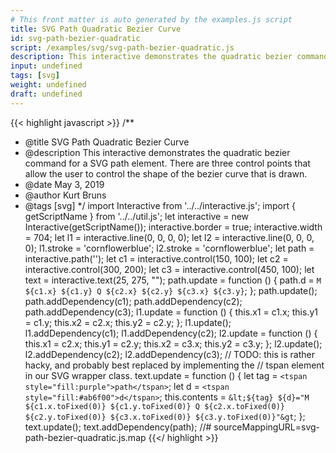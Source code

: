 ```yaml
---
# This front matter is auto generated by the examples.js script
title: SVG Path Quadratic Bezier Curve
id: svg-path-bezier-quadratic
script: /examples/svg/svg-path-bezier-quadratic.js
description: This interactive demonstrates the quadratic bezier command for a SVG path element. There are three control points that allow the user to control the shape of the bezier curve that is drawn.
input: undefined
tags: [svg]
weight: undefined
draft: undefined
---
```


{{< highlight javascript >}}
/**
* @title SVG Path Quadratic Bezier Curve
* @description This interactive demonstrates the quadratic bezier command for a SVG path element. There are three control points that allow the user to control the shape of the bezier curve that is drawn.
* @date May 3, 2019
* @author Kurt Bruns
* @tags [svg]
*/
import Interactive from '../../interactive.js';
import { getScriptName } from '../../util.js';
let interactive = new Interactive(getScriptName());
interactive.border = true;
interactive.width = 704;
let l1 = interactive.line(0, 0, 0, 0);
let l2 = interactive.line(0, 0, 0, 0);
l1.stroke = 'cornflowerblue';
l2.stroke = 'cornflowerblue';
let path = interactive.path('');
let c1 = interactive.control(150, 100);
let c2 = interactive.control(300, 200);
let c3 = interactive.control(450, 100);
let text = interactive.text(25, 275, "");
path.update = function () {
    path.d = `M ${c1.x} ${c1.y} Q ${c2.x} ${c2.y} ${c3.x} ${c3.y}`;
};
path.update();
path.addDependency(c1);
path.addDependency(c2);
path.addDependency(c3);
l1.update = function () {
    this.x1 = c1.x;
    this.y1 = c1.y;
    this.x2 = c2.x;
    this.y2 = c2.y;
};
l1.update();
l1.addDependency(c1);
l1.addDependency(c2);
l2.update = function () {
    this.x1 = c2.x;
    this.y1 = c2.y;
    this.x2 = c3.x;
    this.y2 = c3.y;
};
l2.update();
l2.addDependency(c2);
l2.addDependency(c3);
// TODO: this is rather hacky, and probably best replaced by implementing the
// tspan element in our SVG wrapper class.
text.update = function () {
    let tag = `<tspan style="fill:purple">path</tspan>`;
    let d = `<tspan style="fill:#ab6f00">d</tspan>`;
    this.contents = `&lt;${tag} ${d}="M ${c1.x.toFixed(0)}
                                      ${c1.y.toFixed(0)}
                                    Q ${c2.x.toFixed(0)}
                                      ${c2.y.toFixed(0)}
                                      ${c3.x.toFixed(0)}
                                      ${c3.y.toFixed(0)}"&gt`;
};
text.update();
text.addDependency(path);
//# sourceMappingURL=svg-path-bezier-quadratic.js.map
{{</ highlight >}}

